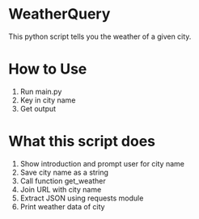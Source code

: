 # WeatherQuery
This python script tells you the weather of a given city.

# How to Use
1. Run main.py
2. Key in city name
3. Get output

# What this script does
1. Show introduction and prompt user for city name
2. Save city name as a string
3. Call function get_weather
4. Join URL with city name
5. Extract JSON using requests module
6. Print weather data of city
